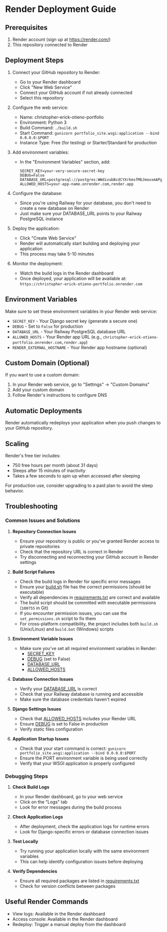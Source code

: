 # Render Deployment Guide

## Prerequisites

1. Render account (sign up at https://render.com/)
2. This repository connected to Render

## Deployment Steps

1. Connect your GitHub repository to Render:
   - Go to your Render dashboard
   - Click "New Web Service"
   - Connect your GitHub account if not already connected
   - Select this repository

2. Configure the web service:
   - Name: christopher-erick-otieno-portfolio
   - Environment: Python 3
   - Build Command: `./build.sh`
   - Start Command: `gunicorn portfolio_site.wsgi:application --bind 0.0.0.0:$PORT`
   - Instance Type: Free (for testing) or Starter/Standard for production

3. Add environment variables:
   - In the "Environment Variables" section, add:
     ```
     SECRET_KEY=your-very-secure-secret-key
     DEBUG=False
     DATABASE_URL=postgresql://postgres:WWdivubBcdCYXrkmsfMbJmoxxmAPgRZQ@crossover.proxy.rlwy.net:40839/railway
     ALLOWED_HOSTS=your-app-name.onrender.com,render.app
     ```

4. Configure the database:
   - Since you're using Railway for your database, you don't need to create a new database on Render
   - Just make sure your DATABASE_URL points to your Railway PostgreSQL instance

5. Deploy the application:
   - Click "Create Web Service"
   - Render will automatically start building and deploying your application
   - This process may take 5-10 minutes

6. Monitor the deployment:
   - Watch the build logs in the Render dashboard
   - Once deployed, your application will be available at:
     `https://christopher-erick-otieno-portfolio.onrender.com`

## Environment Variables

Make sure to set these environment variables in your Render web service:

- `SECRET_KEY` - Your Django secret key (generate a secure one)
- `DEBUG` - Set to `False` for production
- `DATABASE_URL` - Your Railway PostgreSQL database URL
- `ALLOWED_HOSTS` - Your Render app URL (e.g., `christopher-erick-otieno-portfolio.onrender.com,render.app`)
- `RENDER_EXTERNAL_HOSTNAME` - Your Render app hostname (optional)

## Custom Domain (Optional)

If you want to use a custom domain:

1. In your Render web service, go to "Settings" → "Custom Domains"
2. Add your custom domain
3. Follow Render's instructions to configure DNS

## Automatic Deployments

Render automatically redeploys your application when you push changes to your GitHub repository.

## Scaling

Render's free tier includes:
- 750 free hours per month (about 31 days)
- Sleeps after 15 minutes of inactivity
- Takes a few seconds to spin up when accessed after sleeping

For production use, consider upgrading to a paid plan to avoid the sleep behavior.

## Troubleshooting

### Common Issues and Solutions

1. **Repository Connection Issues**
   - Ensure your repository is public or you've granted Render access to private repositories
   - Check that the repository URL is correct in Render
   - Try disconnecting and reconnecting your GitHub account in Render settings

2. **Build Script Failures**
   - Check the build logs in Render for specific error messages
   - Ensure your [build.sh](file://c:\Users\CHRISTOPHER\Desktop\project\RESUME\build.sh) file has the correct permissions (should be executable)
   - Verify all dependencies in [requirements.txt](file://c:\Users\CHRISTOPHER\Desktop\project\RESUME\requirements.txt) are correct and available
   - The build script should be committed with executable permissions (`100755` in Git)
   - If you encounter permission issues, you can use the `set_permissions.sh` script to fix them
   - For cross-platform compatibility, the project includes both `build.sh` (Unix/Linux) and `build.bat` (Windows) scripts

3. **Environment Variable Issues**
   - Make sure you've set all required environment variables in Render:
     - [SECRET_KEY](file://c:\Users\CHRISTOPHER\Desktop\project\RESUME\portfolio_site\settings.py#L36-L36)
     - [DEBUG](file://c:\Users\CHRISTOPHER\Desktop\project\RESUME\portfolio_site\settings.py#L43-L43) (set to False)
     - [DATABASE_URL](file://c:\Users\CHRISTOPHER\Desktop\project\RESUME\portfolio_site\settings.py#L135-L135)
     - [ALLOWED_HOSTS](file://c:\Users\CHRISTOPHER\Desktop\project\RESUME\portfolio_site\settings.py#L46-L46)

4. **Database Connection Issues**
   - Verify your [DATABASE_URL](file://c:\Users\CHRISTOPHER\Desktop\project\RESUME\portfolio_site\settings.py#L135-L135) is correct
   - Check that your Railway database is running and accessible
   - Make sure the database credentials haven't expired

5. **Django Settings Issues**
   - Check that [ALLOWED_HOSTS](file://c:\Users\CHRISTOPHER\Desktop\project\RESUME\portfolio_site\settings.py#L46-L46) includes your Render URL
   - Ensure [DEBUG](file://c:\Users\CHRISTOPHER\Desktop\project\RESUME\portfolio_site\settings.py#L43-L43) is set to False in production
   - Verify static files configuration

6. **Application Startup Issues**
   - Check that your start command is correct: `gunicorn portfolio_site.wsgi:application --bind 0.0.0.0:$PORT`
   - Ensure the PORT environment variable is being used correctly
   - Verify that your WSGI application is properly configured

### Debugging Steps

1. **Check Build Logs**
   - In your Render dashboard, go to your web service
   - Click on the "Logs" tab
   - Look for error messages during the build process

2. **Check Application Logs**
   - After deployment, check the application logs for runtime errors
   - Look for Django-specific errors or database connection issues

3. **Test Locally**
   - Try running your application locally with the same environment variables
   - This can help identify configuration issues before deploying

4. **Verify Dependencies**
   - Ensure all required packages are listed in [requirements.txt](file://c:\Users\CHRISTOPHER\Desktop\project\RESUME\requirements.txt)
   - Check for version conflicts between packages

## Useful Render Commands

- View logs: Available in the Render dashboard
- Access console: Available in the Render dashboard
- Redeploy: Trigger a manual deploy from the dashboard